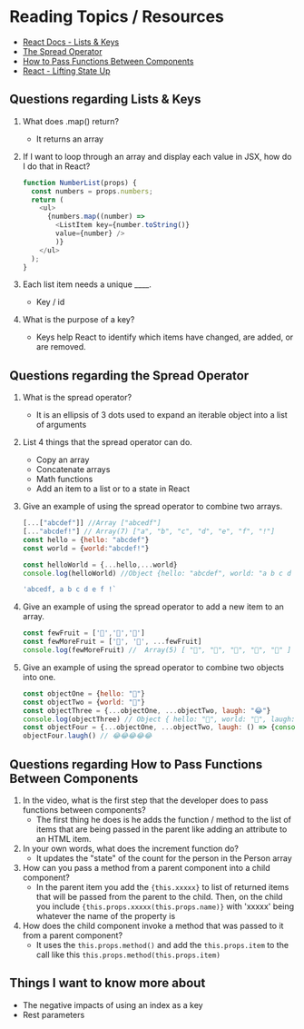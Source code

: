 # Reading Topics / Resources

- [React Docs - Lists & Keys](<https://reactjs.org/docs/lists-and-keys.html>)
- [The Spread Operator](<https://medium.com/coding-at-dawn/how-to-use-the-spread-operator-in-javascript-b9e4a8b06fab>)
- [How to Pass Functions Between Components](<https://www.youtube.com/watch?v=c05OL7XbwXU>)
- [React - Lifting State Up](<https://reactjs.org/docs/lifting-state-up.html>)

## Questions regarding Lists & Keys

1. What does .map() return?
    - It returns an array
2. If I want to loop through an array and display each value in JSX, how do I do that in React?

    ```js
    function NumberList(props) {
      const numbers = props.numbers;
      return (
        <ul>
          {numbers.map((number) =>        
            <ListItem key={number.toString()}                 
            value={number} />      
            )}   
        </ul>
      );
    }
    ```

3. Each list item needs a unique ____.
    - Key / id
4. What is the purpose of a key?
    - Keys help React to identify which items have changed, are added, or are removed.

## Questions regarding the Spread Operator

1. What is the spread operator?
    - It is an ellipsis of 3 dots used to expand an iterable object into a list of arguments
2. List 4 things that the spread operator can do.
    - Copy an array
    - Concatenate arrays
    - Math functions
    - Add an item to a list or to a state in React
3. Give an example of using the spread operator to combine two arrays.

    ```js
    [...["abcdef"]] //Array ["abcedf"]
    [..."abcdef!"] // Array(7) ["a", "b", "c", "d", "e", "f", "!"]
    const hello = {hello: "abcdef"}
    const world = {world:"abcdef!"}

    const helloWorld = {...hello,...world}
    console.log(helloWorld) //Object {hello: "abcdef", world: "a b c d e f !"}

    'abcedf, a b c d e f !`
    ```

4. Give an example of using the spread operator to add a new item to an array.

    ```js
    const fewFruit = ['🍏','🍊','🍌']
    const fewMoreFruit = ['🍉', '🍍', ...fewFruit]
    console.log(fewMoreFruit) //  Array(5) [ "🍉", "🍍", "🍏", "🍊", "🍌" ]
    ```


5. Give an example of using the spread operator to combine two objects into one.

    ```js
    const objectOne = {hello: "🤪"}
    const objectTwo = {world: "🐻"}
    const objectThree = {...objectOne, ...objectTwo, laugh: "😂"}
    console.log(objectThree) // Object { hello: "🤪", world: "🐻", laugh: "😂" }
    const objectFour = {...objectOne, ...objectTwo, laugh: () => {console.log("😂".repeat(5))}}
    objectFour.laugh() // 😂😂😂😂😂
    ```

## Questions regarding How to Pass Functions Between Components

1. In the video, what is the first step that the developer does to pass functions between components?
    - The first thing he does is he adds the function / method to the list of items that are being passed in the parent like adding an attribute to an HTML item.
2. In your own words, what does the increment function do?
   - It updates the "state" of the count for the person in the Person array
3. How can you pass a method from a parent component into a child component?
    - In the parent item you add the `{this.xxxxx}` to list of returned items that will be passed from the parent to the child. Then, on the child you include `{this.props.xxxxx(this.props.name)}` with 'xxxxx' being whatever the name of the property is
4. How does the child component invoke a method that was passed to it from a parent component?
    - It uses the `this.props.method()` and add the `this.props.item` to the call like this `this.props.method(this.props.item)`

## Things I want to know more about

- The negative impacts of using an index as a key
- Rest parameters
